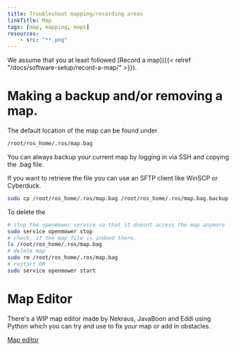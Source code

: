 ```yaml
---
title: Troubleshoot mapping/recording areas
linkTitle: Map
tags: [map, mapping, maps]
resources:
    - src: "**.png"
---
```


We assume that you at least followed [Record a map]({{< relref "/docs/software-setup/record-a-map/" >}}).

# Making a backup and/or removing a map.

The default location of the map can be found under
```bash
/root/ros_home/.ros/map.bag
```

You can always backup your current map by logging in via SSH and copying the .bag file.

If you want to retrieve the file you can use an SFTP client like WinSCP or Cyberduck.

```bash
sudo cp /root/ros_home/.ros/map.bag /root/ros_home/.ros/map.bag.backup
```

To delete the 

```bash
# stop the openmower service so that it doesnt access the map anymore
sudo service openmower stop
# check, if the map file is indeed there.
ls /root/ros_home/.ros/map.bag
# delete map
sudo rm /root/ros_home/.ros/map.bag
# restart OM
sudo service openmower start
```
# Map Editor

There's a WIP map editor made by Nekraus, JavaBoon and Eddi using Python which you can try and use to fix your map or add in obstacles.

[Map editor](https://github.com/0815eddi/OpenMower/blob/main/utils/map/mowareareader.py)